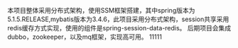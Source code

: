 本项目整体采用分布式架构，使用SSM框架搭建，其中spring版本为5.1.5.RELEASE,mybatis版本为3.4.6，此项目采用分布式架构，session共享采用redis缓存方式实现，使用的组件是spring-session-data-redis。
后期项目会集成dubbo，zookeeper，以及mq框架，实现高可用。
11111
